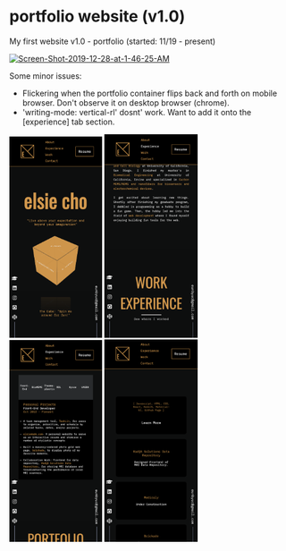 # portfolio website (v1.0)
My first website v1.0 - portfolio (started: 11/19 - present)


<a href="https://ibb.co/HPDdB4Q"><img src="https://i.ibb.co/t2MXQK5/Screen-Shot-2019-12-28-at-1-46-25-AM.png" alt="Screen-Shot-2019-12-28-at-1-46-25-AM" border="0"></a>

Some minor issues:
- Flickering when the portfolio container flips back and forth on mobile browser. Don't observe it on desktop browser (chrome).
- 'writing-mode: vertical-rl' dosnt' work. Want to add it onto the [experience] tab section.

<img width="33%" src="/elsiemade-page1.png">
<img width="33%" src="/elsiemade-page2.png">
<img width="33%" src="/elsiemade-page3.png">
<img width="33%" src="/elsiemade-page4.png">
